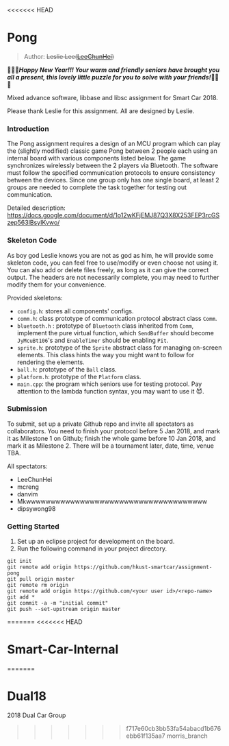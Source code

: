 <<<<<<< HEAD
# Pong

> Author: ~~Leslie Lee([LeeChunHei](https://github.com/LeeChunHei))~~ 

<b>🎈🎊🎉<i>Happy New Year!!! Your warm and friendly seniors have brought you all a present, this lovely little puzzle for you to solve with your friends!</i>🎉🎊🎈</b>

Mixed advance software, libbase and libsc assignment for Smart Car 2018.

Please thank Leslie for this assignment. All are designed by Leslie.

### Introduction

The Pong assignment requires a design of an MCU program which can play the (slightly modified) classic game Pong between 2 people each using an internal board with various components listed below. The game synchronizes wirelessly between the 2 players via Bluetooth. The software must follow the specified communication protocols to ensure consistency between the devices. Since one group only has one single board, at least 2 groups are needed to complete the task together for testing out communication.

Detailed description: https://docs.google.com/document/d/1o12wKFjEMJ87Q3X8X253FEP3rcGSzep563lBsyIKvwo/

### Skeleton Code

As boy god Leslie knows you are not as god as him, he will provide some skeleton code, you can feel free to use/modify or even choose not using it. You can also add or delete files freely, as long as it can give the correct output. The headers are not necessarily complete, you may need to further modify them for your convenience.

Provided skeletons:

- `config.h`: stores all components' configs.
- `comm.h`: class prototype of communication protocol abstract class `Comm`.
- `bluetooth.h` : prototype of `Bluetooth` class inherited from `Comm`, implement the pure virtual function, which `SendBuffer` should become `JyMcuBt106`'s and `EnableTimer` should be enabling `Pit`.
- `sprite.h`: prototype of the `Sprite` abstract class for managing on-screen elements. This class hints the way you might want to follow for rendering the elements.
- `ball.h`: prototype of the `Ball` class.
- `platform.h`: prototype of the `Platform` class.
- `main.cpp`: the program which seniors use for testing protocol. Pay attention to the lambda function syntax, you may want to use it 😈. 

### Submission

To submit, set up a private Github repo and invite all spectators as collaborators. You need to finish your protocol before 5 Jan 2018, and mark it as Milestone 1 on Github; finish the whole game before 10 Jan 2018, and mark it as Milestone 2. There will be a tournament later, date, time, venue TBA.

All spectators:

-   LeeChunHei
-   mcreng
-   danvim
-   Mkwwwwwwwwwwwwwwwwwwwwwwwwwwwwwwwwwwwww
-   dipsywong98

### Getting Started

1. Set up an eclipse project for development on the board.
2. Run the following command in your project directory.

```shell
git init
git remote add origin https://github.com/hkust-smartcar/assignment-pong
git pull origin master
git remote rm origin
git remote add origin https://github.com/<your user id>/<repo-name>
git add *
git commit -a -m "initial commit"
git push --set-upstream origin master
```

=======
<<<<<<< HEAD
# Smart-Car-Internal
=======
# Dual18
2018 Dual Car Group
>>>>>>> f717e60cb3bb53fa54abacd1b676ebb61f135aa7
>>>>>>> morris_branch
